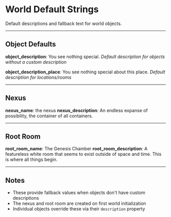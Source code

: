 # World Default Strings

Default descriptions and fallback text for world objects.

---

## Object Defaults

**object_description**: You see nothing special.
_Default description for objects without a custom description_

**object_description_place**: You see nothing special about this place.
_Default description for locations/rooms_

---

## Nexus

**nexus_name**: the nexus
**nexus_description**: An endless expanse of possibility, the container of all containers.

---

## Root Room

**root_room_name**: The Genesis Chamber
**root_room_description**: A featureless white room that seems to exist outside of space and time. This is where all things begin.

---

## Notes

- These provide fallback values when objects don't have custom descriptions
- The nexus and root room are created on first world initialization
- Individual objects override these via their `description` property
